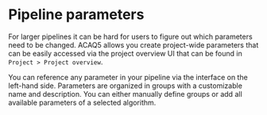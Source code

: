 # Pipeline parameters

For larger pipelines it can be hard for users to figure out which parameters need to be changed. ACAQ5 allows 
you create project-wide parameters that can be easily accessed via the project overview UI that can be found in
`Project > Project overview`.

You can reference any parameter in your pipeline via the interface on the left-hand side. 
Parameters are organized in groups with a customizable name and description. 
You can either manually define groups or add all available parameters of a selected algorithm.